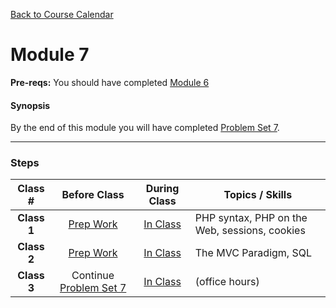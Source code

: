 [Back to Course Calendar](../../..)
# Module 7

**Pre-reqs:** You should have completed [Module 6](../module6)

#### Synopsis 

By the end of this module you will have completed [Problem Set 7](./materials/problem-set).

*** 

### Steps

Class # | Before Class | During Class | Topics / Skills
:--------:|:--------------:|:--------------:|----------------
**Class 1** | [Prep Work](./materials/class1-prep) | [In Class](./materials/class1) | PHP syntax, PHP on the Web, sessions, cookies
**Class 2** | [Prep Work](./materials/class2-prep) | [In Class](./materials/class2) | The MVC Paradigm, SQL
**Class 3** | Continue [Problem Set 7](./materials/problem-set) | [In Class](./materials/class3) | (office hours)
